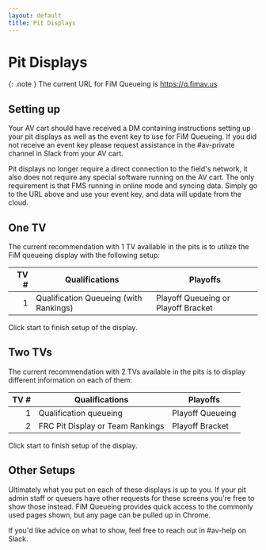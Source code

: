 ```yaml
---
layout: default
title: Pit Displays
---
```


# Pit Displays

{: .note }
The current URL for FiM Queueing is <https://q.fimav.us>

## Setting up

Your AV cart should have received a DM containing instructions setting up your pit displays as well as the event key to use for FiM Queueing. If you did not receive an event key please request assistance in the #av-private channel in Slack from your AV cart.

Pit displays no longer require a direct connection to the field's network, it also does not require any special software running on the AV cart. The only requirement is that FMS running in online mode and syncing data. Simply go to the URL above and use your event key, and data will update from the cloud.

## One TV

The current recommendation with 1 TV available in the pits is to utilize the FiM queueing display with the following setup:

| TV # | Qualifications                         | Playoffs                            |
|-----:|----------------------------------------|-------------------------------------|
| 1    | Qualification Queueing (with Rankings) | Playoff Queueing or Playoff Bracket |

Click start to finish setup of the display.

## Two TVs

The current recommendation with 2 TVs available in the pits is to display different information on each of them:

| TV # | Qualifications                   | Playoffs         |
|-----:|----------------------------------|------------------|
| 1    | Qualification queueing           | Playoff Queueing |
| 2    | FRC Pit Display or Team Rankings | Playoff Bracket  |

Click start to finish setup of the display.

## Other Setups

Ultimately what you put on each of these displays is up to you. If your pit admin staff or queuers have other requests for these screens you're free to show those instead. FiM Queueing provides quick access to the commonly used pages shown, but any page can be pulled up in Chrome.

If you'd like advice on what to show, feel free to reach out in #av-help on Slack.
